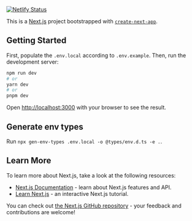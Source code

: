 [![Netlify Status](https://api.netlify.com/api/v1/badges/52eb1bc3-3927-452a-8f33-6a0c47598bf4/deploy-status?branch=main)](https://app.netlify.com/sites/kleros-court-lemon/deploys)

This is a [Next.js](https://nextjs.org/) project bootstrapped with [`create-next-app`](https://github.com/vercel/next.js/tree/canary/packages/create-next-app).

## Getting Started

First, populate the `.env.local` according to `.env.example`. Then, run the development server:

```bash
npm run dev
# or
yarn dev
# or
pnpm dev
```

Open [http://localhost:3000](http://localhost:3000) with your browser to see the result.

## Generate env types

Run `npx gen-env-types .env.local -o @types/env.d.ts -e .`.

## Learn More

To learn more about Next.js, take a look at the following resources:

- [Next.js Documentation](https://nextjs.org/docs) - learn about Next.js features and API.
- [Learn Next.js](https://nextjs.org/learn) - an interactive Next.js tutorial.

You can check out [the Next.js GitHub repository](https://github.com/vercel/next.js/) - your feedback and contributions are welcome!

